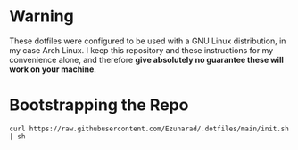 # Warning
These dotfiles were configured to be used with a GNU Linux distribution, in my case Arch Linux. I keep this repository and these instructions for my convenience alone, and therefore **give absolutely no guarantee these will work on your machine**.

# Bootstrapping the Repo
```
curl https://raw.githubusercontent.com/Ezuharad/.dotfiles/main/init.sh | sh
```

